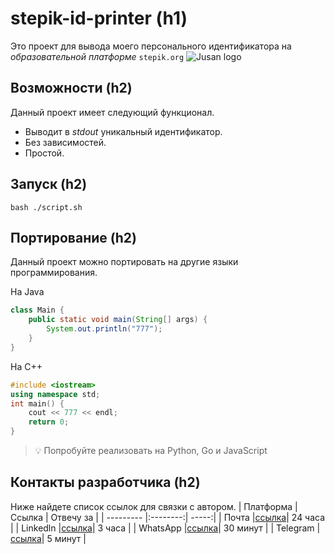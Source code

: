 # stepik-id-printer (h1) 
Это проект для вывода моего персонального идентификатора на *образовательной платформе*  `stepik.org`
![Jusan logo](https://ucarecdn.com/02b8ff49-8f2b-4ce9-be84-7d4bdc6b9b67/ "Jusan logo")
## Возможности (h2)
Данный проект имеет следующий функционал.
- Выводит в *stdout* уникальный идентификатор.
- Без зависимостей.
- Простой.
## Запуск (h2)
`bash ./script.sh`
## Портирование (h2)
Данный проект можно портировать на другие языки программирования.

На Java
```java
class Main {
	public static void main(String[] args) {
		System.out.println("777");
	}
}

```
На С++
```c++
#include <iostream>
using namespace std;
int main() {
	cout << 777 << endl;
	return 0;
}

```

> :bulb: Попробуйте реализовать на Python, Go и JavaScript
## Контакты разработчика (h2)
Ниже найдете список ссылок для связки с автором.
| Платформа | Ссылка   | Отвечу за  |
| --------- |:--------:| -----:|
| Почта     |[ссылка](https://www.google.com)| 24 часа  |
| Linkedln  |[ссылка](https://www.google.com)| 3 часа   |
| WhatsApp  |[ссылка](https://www.google.com)| 30 минут |
| Telegram  |[ссылка](https://www.google.com)| 5 минут  |